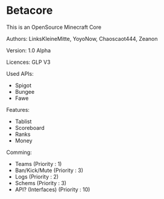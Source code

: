 # Betacore
This is an OpenSource Minecraft Core

Authors: LinksKleineMitte, YoyoNow, Chaoscaot444, Zeanon

Version: 1.0 Alpha

Licences: GLP V3

Used APIs:
* Spigot
* Bungee
* Fawe

Features:
* Tablist
* Scoreboard
* Ranks
* Money
  
Comming:
* Teams (Priority : 1)
* Ban/Kick/Mute (Priority : 3)
* Logs (Priority : 2)
* Schems (Priority : 3)
* API? (Interfaces) (Priority : 10)
